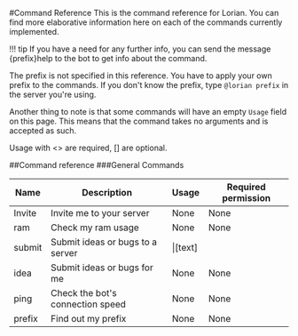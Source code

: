 #Command Reference
This is the command reference for Lorian. You can find more elaborative information here on each of the commands currently implemented.

!!! tip If you have a need for any further info, you can send the message {prefix}help <command> to the bot to get info about the command.

The prefix is not specified in this reference. You have to apply your own prefix to the commands. If you don't know the prefix, type `@lorian prefix` in the server you're using.

Another thing to note is that some commands will have an empty `Usage` field on this page. This means that the command takes no arguments and is accepted as such.

Usage with <> are required, [] are optional.

##Command reference
###General Commands

| Name | Description | Usage | Required permission |
| ---- | ----------- | ----- | ------------------- |
| Invite | Invite me to your server | None | None |
| ram | Check my ram usage | None | None |
| submit | Submit ideas or bugs to a server | <idea or bug>\|\[text\]| |
| idea | Submit ideas or bugs for me | None | None |
| ping | Check the bot's connection speed | None | None |
| prefix | Find out my prefix | None | None |
